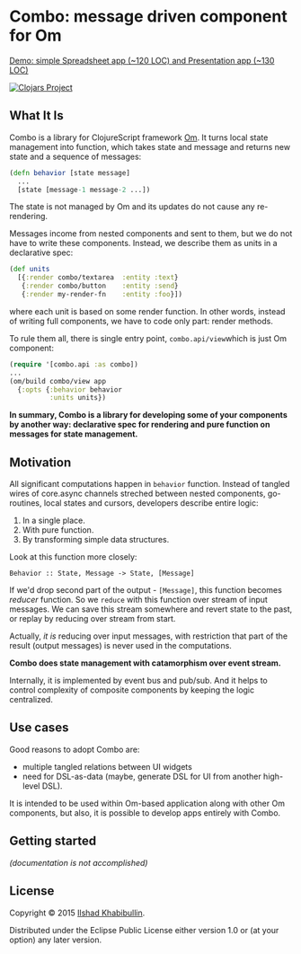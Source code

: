 # Combo: message driven component for Om

[Demo: simple Spreadsheet app (~120 LOC) and Presentation app (~130 LOC)](http://ilshad.com/combo)

[![Clojars Project](http://clojars.org/combo/latest-version.svg)](http://clojars.org/combo)

## What It Is

Combo is a library for ClojureScript framework [Om](http://omcljs.org).
It turns local state management into function, which takes state and
message and returns new state and a sequence of messages:

```clojure
(defn behavior [state message]
  ...
  [state [message-1 message-2 ...])
```

The state is not managed by Om and its updates do not cause any re-rendering.

Messages income from nested components and sent to them, but we do
not have to write these components. Instead, we describe them as units in
a declarative spec:

```clojure
(def units
  [{:render combo/textarea  :entity :text}
   {:render combo/button    :entity :send}
   {:render my-render-fn    :entity :foo}])
```

where each unit is based on some render function. In other words,
instead of writing full components, we have to code only part:
render methods.

To rule them all, there is single entry point, `combo.api/view`which
is just Om component:

```clojure
(require '[combo.api :as combo])
...
(om/build combo/view app
  {:opts {:behavior behavior
          :units units})
```

**In summary, Combo is a library for developing some of your
components by another way: declarative spec for rendering and
pure function on messages for state management.**

## Motivation

All significant computations happen in `behavior` function. Instead of
tangled wires of core.async channels streched between nested components,
go-routines, local states and cursors, developers describe entire
logic:

1. In a single place.
2. With pure function.
3. By transforming simple data structures.

Look at this function more closely:

```
Behavior :: State, Message -> State, [Message]
```

If we'd drop second part of the output - `[Message]`, this function
becomes _reducer_ function. So we `reduce` with this function over
stream of input messages. We can save this stream somewhere and
revert state to the past, or replay by reducing over stream from start.

Actually, _it is_ reducing over input messages, with restriction that
part of the result (output messages) is never used in the computations.

**Combo does state management with catamorphism over event stream.**

Internally, it is implemented by event bus and pub/sub. And it helps
to control complexity of composite components by keeping the logic
centralized.

## Use cases

Good reasons to adopt Combo are:

- multiple tangled relations between UI widgets
- need for DSL-as-data (maybe, generate DSL for UI from another high-level DSL).

It is intended to be used within Om-based application along with other
Om components, but also, it is possible to develop apps entirely with Combo.

## Getting started

_(documentation is not accomplished)_

## License

Copyright © 2015 [Ilshad Khabibullin](http://ilshad.com).

Distributed under the Eclipse Public License either version 1.0 or (at
your option) any later version.
